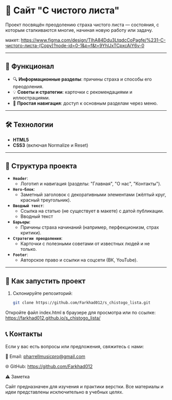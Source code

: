 # 📝 Сайт "С чистого листа"  

Проект посвящён преодолению страха чистого листа — состояния, с которым сталкиваются многие, начиная новую работу или задачу.

макет: https://www.figma.com/design/TIhA84Ddu3LtqdcCoPagfe/%231-С-чистого-листа-(Copy)?node-id=0-1&p=f&t=9YhlJxTCpxcAiY6v-0

---

## 🌟 Функционал  

- 🔍 **Информационные разделы**: причины страха и способы его преодоления.  
- 💡 **Советы и стратегии**: карточки с рекомендациями и иллюстрациями.  
- 🧭 **Простая навигация**: доступ к основным разделам через меню.  

---

## 🛠️ Технологии  

- **HTML5**  
- **CSS3** (включая Normalize и Reset)

---

## 📁 Структура проекта  

- **`Header`**:  
  - Логотип и навигация (разделы: "Главная", "О нас", "Контакты").  
- **`Hero-блок`**:  
  - Заметный заголовок с декоративными элементами (жёлтый круг, красный треугольник).  
- **`Вводный текст`**:  
  - Ссылка на статью (не существует в макете) с датой публикации.  
  - Вводный текст
- **`Барьеры`**:  
  - Причины страха начинаний (например, перфекционизм, страх критики).  
- **`Стратегии преодоления`**:  
  - Карточки с полезными советами от известных людей и не только.  
- **`Footer`**:  
  - Авторское право и ссылки на соцсети (ВК, YouTube).  

---

## 🚀 Как запустить проект  

1. Склонируйте репозиторий:  
   ```bash
   git clone https://github.com/Farkhad012/s_chistogo_lista.git
Откройте файл index.html в браузере для просмотра или по ссылке: https://farkhad012.github.io/s_chistogo_lista/

## 📞 Контакты
Если у вас есть вопросы или предложения, свяжитесь с нами:

📧 Email: pharrellmusicpro@gmail.com

🌐 GitHub: https://github.com/Farkhad012

⚠️ Заметка

Сайт предназначен для изучения и практики верстки. Все материалы и идеи представлены исключительно в учебных целях.
